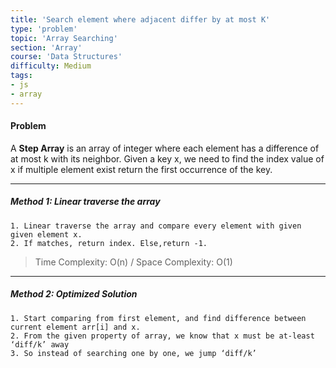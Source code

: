 ```yaml
---
title: 'Search element where adjacent differ by at most K'
type: 'problem'
topic: 'Array Searching'
section: 'Array'
course: 'Data Structures'
difficulty: Medium
tags:
- js
- array
---
```

#### Problem
A **Step Array** is an array of integer where each element has a difference of at most k with its neighbor.
Given a key x, we need to find the index value of x if multiple element exist return the first occurrence of the key.

---
##### Method 1: Linear traverse the array
```
1. Linear traverse the array and compare every element with given given element x.
2. If matches, return index. Else,return -1.
```
> Time Complexity: O(n) / Space Complexity: O(1)
---
##### Method 2: Optimized Solution
```
1. Start comparing from first element, and find difference between current element arr[i] and x.
2. From the given property of array, we know that x must be at-least ‘diff/k’ away
3. So instead of searching one by one, we jump ‘diff/k’
```
